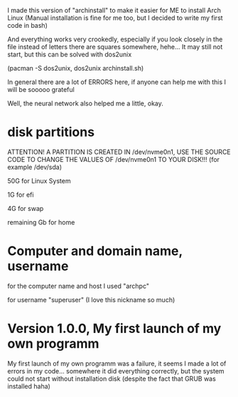 I made this version of "archinstall" to make it easier for ME to install Arch Linux (Manual installation is fine for me too, but I decided to write my first code in bash)

And everything works very crookedly, especially if you look closely in the file instead of letters there are squares somewhere, hehe... It may still not start, but this can be solved with dos2unix

(pacman -S dos2unix, dos2unix archinstall.sh)

In general there are a lot of ERRORS here, if anyone can help me with this I will be sooooo grateful

Well, the neural network also helped me a little, okay.

# disk partitions
ATTENTION! A PARTITION IS CREATED IN /dev/nvme0n1, USE THE SOURCE CODE TO CHANGE THE VALUES OF /dev/nvme0n1 TO YOUR DISK!!! (for example /dev/sda)

50G for Linux System

1G for efi

4G for swap

remaining Gb for home

# Computer and domain name, username
for the computer name and host I used 
"archpc"

for username
"superuser" (I love this nickname so much)

# Version 1.0.0, My first launch of my own programm

My first launch of my own programm was a failure, it seems I made a lot of errors in my code... somewhere it did everything correctly, but the system could not start without installation disk (despite the fact that GRUB was installed haha)
